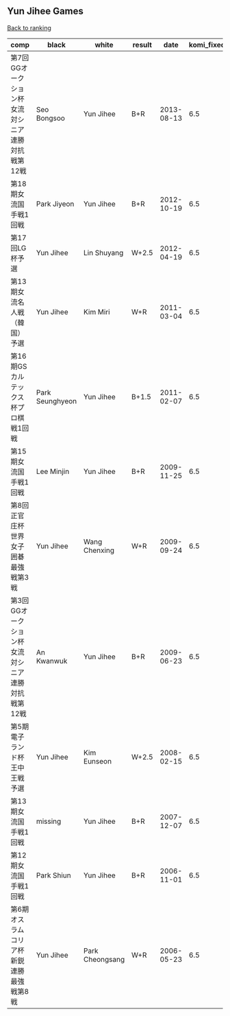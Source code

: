 ## Yun Jihee Games

[Back to ranking](index.md)




| **comp** | **black** | **white** | **result** | **date** | **komi_fixed** | **kifu** | 
| --- | --- | --- | --- | --- | --- | --- |
| 第7回GGオークション杯女流対シニア連勝対抗戦第12戦 | Seo Bongsoo | Yun Jihee | B+R | 2013-08-13 | 6.5 | [Kifu](https://kifudepot.net/kifucontents.php?id=8FcCySUWOl781nCF7j7bAg%3D%3D) | 
| 第18期女流国手戦1回戦 | Park Jiyeon | Yun Jihee | B+R | 2012-10-19 | 6.5 | [Kifu](https://kifudepot.net/kifucontents.php?id=JKyymIY1Uo3GH0f30RStqw%3D%3D) | 
| 第17回LG杯予選 | Yun Jihee | Lin Shuyang | W+2.5 | 2012-04-19 | 6.5 | [Kifu](https://kifudepot.net/kifucontents.php?id=YxRhzadg7uz%2BDHXBJQ8oGA%3D%3D) | 
| 第13期女流名人戦（韓国）予選 | Yun Jihee | Kim Miri | W+R | 2011-03-04 | 6.5 | [Kifu](https://kifudepot.net/kifucontents.php?id=HiIM2b94hnstTlzdTAibQA%3D%3D) | 
| 第16期GSカルテックス杯プロ棋戦1回戦 | Park Seunghyeon | Yun Jihee | B+1.5 | 2011-02-07 | 6.5 | [Kifu](https://kifudepot.net/kifucontents.php?id=uxnivFH9OfsZyeL2RE4Xpw%3D%3D) | 
| 第15期女流国手戦1回戦 | Lee Minjin | Yun Jihee | B+R | 2009-11-25 | 6.5 | [Kifu](https://kifudepot.net/kifucontents.php?id=DnAJYr7giP2AIQntKH%2BwWw%3D%3D) | 
| 第8回正官庄杯世界女子囲碁最強戦第3戦 | Yun Jihee | Wang Chenxing | W+R | 2009-09-24 | 6.5 | [Kifu](https://kifudepot.net/kifucontents.php?id=%2BvrWM26j9qR9FpO648f3xw%3D%3D) | 
| 第3回GGオークション杯女流対シニア連勝対抗戦第12戦 | An Kwanwuk | Yun Jihee | B+R | 2009-06-23 | 6.5 | [Kifu](https://kifudepot.net/kifucontents.php?id=rZhzlRidqA6rr5VaYheXpQ%3D%3D) | 
| 第5期電子ランド杯王中王戦予選 | Yun Jihee | Kim Eunseon | W+2.5 | 2008-02-15 | 6.5 | [Kifu](https://kifudepot.net/kifucontents.php?id=%2BgFiOohuEqTOli5IkYZEQA%3D%3D) | 
| 第13期女流国手戦1回戦 | missing | Yun Jihee | B+R | 2007-12-07 | 6.5 | [Kifu](https://kifudepot.net/kifucontents.php?id=Z6RHChaYnl3A1P%2BtNfwfjw%3D%3D) | 
| 第12期女流国手戦1回戦 | Park Shiun | Yun Jihee | B+R | 2006-11-01 | 6.5 | [Kifu](https://kifudepot.net/kifucontents.php?id=CsAOFA9N8RusrlaKExeevw%3D%3D) | 
| 第6期オスラムコリア杯新鋭連勝最強戦第8戦 | Yun Jihee | Park Cheongsang | W+R | 2006-05-23 | 6.5 | [Kifu](https://kifudepot.net/kifucontents.php?id=vlfUUFYRdlKwIWxAq4y%2BrQ%3D%3D) |




